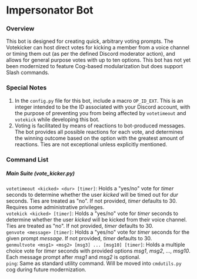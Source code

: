 # Impersonator Bot

### Overview
This bot is designed for creating quick, arbitrary voting prompts. The Votekicker can host direct votes for kicking a member from a voice channel or timing them out (as per the defined Discord moderator action), and allows for general purpose votes with up to ten options. This bot has not yet been modernized to feature Cog-based modularization but does support Slash commands.

### Special Notes
1) In the ```config.py``` file for this bot, include a macro ```OP_ID_EXT```. This is an integer intended to be the ID associated with your Discord account, with the purpose of preventing you from being affected by ```votetimeout``` and ```votekick``` while developing this bot.
2) Voting is facilitated by means of reactions to bot-produced messages. The bot provides all possible reactions for each vote, and determines the winning outcome based on the option with the greatest amount of reactions. Ties are not exceptional unless explicitly mentioned.

### Command List

##### Main Suite (vote_kicker.py)
```votetimeout <kicked> <dur> [timer]```: Holds a "yes/no" vote for _timer_ seconds to determine whether the user _kicked_ will be timed out for _dur_ seconds. Ties are treated as "no". If not provided, _timer_ defaults to 30. Requires some administrative privileges.<br />
```votekick <kicked> [timer]```: Holds a "yes/no" vote for _timer_ seconds to determine whether the user _kicked_ will be kicked from their voice channel. Ties are treated as "no". If not provided, _timer_ defaults to 30.<br />
```genvote <message> [timer]```: Holds a "yes/no" vote for _timer_ seconds for the given prompt _message_. If not provided, _timer_ defaults to 30.<br />
```genmultvote <msg1> <msg2> [msg3] ... [msg10] [timer]```: Holds a multiple choice vote for _timer_ seconds with provided options _msg1_, _msg2_, ..., _msg10_. Each message prompt after _msg1_ and _msg2_ is optional.<br />
```ping```: Same as standard utility command. Will be moved into ```cmdutils.py``` cog during future modernization.
